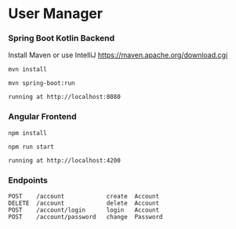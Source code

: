 # User Manager

### Spring Boot Kotlin Backend

Install Maven or use IntelliJ
https://maven.apache.org/download.cgi

    mvn install
    
    mvn spring-boot:run
    
    running at http://localhost:8080

### Angular Frontend

    npm install

    npm run start
    
    running at http://localhost:4200

### Endpoints

    POST    /account            create  Account
    DELETE  /account            delete  Account
    POST    /account/login      login   Account 
    POST    /account/password   change  Password
